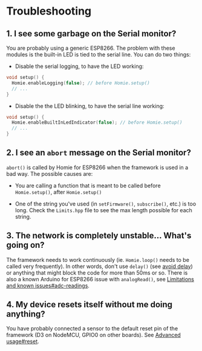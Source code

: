 # Troubleshooting

## 1. I see some garbage on the Serial monitor?

You are probably using a generic ESP8266. The problem with these modules is the built-in LED is tied to the serial line. You can do two things:

* Disable the serial logging, to have the LED working:

```c++
void setup() {
  Homie.enableLogging(false); // before Homie.setup()
  // ...
}
```
* Disable the the LED blinking, to have the serial line working:

```c++
void setup() {
  Homie.enableBuiltInLedIndicator(false); // before Homie.setup()
  // ...
}
```

## 2. I see an `abort` message on the Serial monitor?

`abort()` is called by Homie for ESP8266 when the framework is used in a bad way. The possible causes are:

* You are calling a function that is meant to be called before `Homie.setup()`, after `Homie.setup()`

* One of the string you've used (in `setFirmware()`, `subscribe()`, etc.) is too long. Check the `Limits.hpp` file to see the max length possible for each string.

## 3. The network is completely unstable... What's going on?

The framework needs to work continuously (ie. `Homie.loop()` needs to be called very frequently). In other words, don't use `delay()` (see [avoid delay](http://playground.arduino.cc/Code/AvoidDelay)) or anything that might block the code for more than 50ms or so. There is also a known Arduino for ESP8266 issue with `analogRead()`, see [Limitations and known issues#adc-readings](8.-Limitations-and-known-issues.md#adc-readings).

## 4. My device resets itself without me doing anything?

You have probably connected a sensor to the default reset pin of the framework (D3 on NodeMCU, GPIO0 on other boards). See [Advanced usage#reset](3.-Advanced-usage.md#reset).
